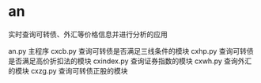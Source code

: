 # an
实时查询可转债、外汇等价格信息并进行分析的应用

an.py       主程序
cxcb.py     查询可转债是否满足三线条件的模块
cxhp.py     查询可转债是否满足高价折扣法的模块
cxindex.py  查询证券指数的模块
cxwh.py     查询外汇的模块
cxzg.py     查询可转债正股的模块
